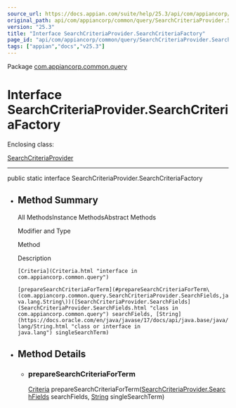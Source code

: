 ```yaml
---
source_url: https://docs.appian.com/suite/help/25.3/api/com/appiancorp/common/query/SearchCriteriaProvider.SearchCriteriaFactory.html
original_path: api/com/appiancorp/common/query/SearchCriteriaProvider.SearchCriteriaFactory.html
version: "25.3"
title: "Interface SearchCriteriaProvider.SearchCriteriaFactory"
page_id: "api/com/appiancorp/common/query/SearchCriteriaProvider.SearchCriteriaFactory"
tags: ["appian","docs","v25.3"]
---
```



Package [com.appiancorp.common.query](package-summary.html)

# Interface SearchCriteriaProvider.SearchCriteriaFactory

Enclosing class:

[SearchCriteriaProvider](SearchCriteriaProvider.html "class in com.appiancorp.common.query")

* * *

public static interface SearchCriteriaProvider.SearchCriteriaFactory

-   ## Method Summary

    All MethodsInstance MethodsAbstract Methods

    Modifier and Type

    Method

    Description

    `[Criteria](Criteria.html "interface in com.appiancorp.common.query")`

    `[prepareSearchCriteriaForTerm](#prepareSearchCriteriaForTerm\(com.appiancorp.common.query.SearchCriteriaProvider.SearchFields,java.lang.String\))([SearchCriteriaProvider.SearchFields](SearchCriteriaProvider.SearchFields.html "class in com.appiancorp.common.query") searchFields, [String](https://docs.oracle.com/en/java/javase/17/docs/api/java.base/java/lang/String.html "class or interface in java.lang") singleSearchTerm)`

-   ## Method Details

    -   ### prepareSearchCriteriaForTerm

        [Criteria](Criteria.html "interface in com.appiancorp.common.query") prepareSearchCriteriaForTerm([SearchCriteriaProvider.SearchFields](SearchCriteriaProvider.SearchFields.html "class in com.appiancorp.common.query") searchFields, [String](https://docs.oracle.com/en/java/javase/17/docs/api/java.base/java/lang/String.html "class or interface in java.lang") singleSearchTerm)